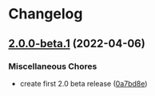 # Changelog

## [2.0.0-beta.1](https://github.com/Financial-Times/dotcom-tool-kit/compare/wait-for-ok-v1.9.0...wait-for-ok-v2.0.0-beta.1) (2022-04-06)


### Miscellaneous Chores

* create first 2.0 beta release ([0a7bd8e](https://github.com/Financial-Times/dotcom-tool-kit/commit/0a7bd8e30f4cef43f93fe1b098c6fad94607d098))
